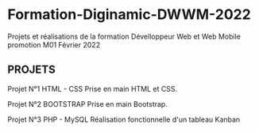 # Formation-Diginamic-DWWM-2022
 Projets et réalisations de la formation Dévelloppeur Web et Web Mobile promotion M01 Février 2022

PROJETS
-
Projet N°1  HTML - CSS Prise en main HTML et CSS.

Projet N°2 BOOTSTRAP Prise en main Bootstrap.

Projet N°3  PHP - MySQL  Réalisation fonctionnelle d'un tableau Kanban
